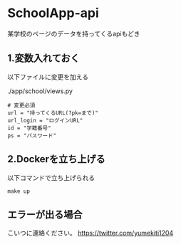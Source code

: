 # SchoolApp-api

某学校のページのデータを持ってくるapiもどき

## 1.変数入れておく

以下ファイルに変更を加える

./app/school/views.py
```
# 変更必須
url = "持ってくるURL(?pk=まで)"
url_login = "ログインURL"
id = "学籍番号"
ps = "パスワード"
```

## 2.Dockerを立ち上げる

以下コマンドで立ち上げられる

```
make up
```

## エラーが出る場合

こいつに連絡ください。
https://twitter.com/yumekiti1204